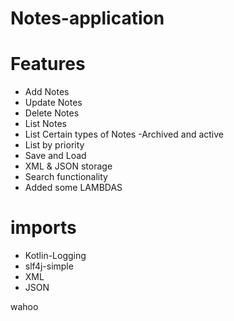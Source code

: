 # Notes-application

# Features
-  Add Notes
-  Update Notes
-  Delete Notes 
-  List Notes 
-  List Certain types of Notes -Archived and active
-  List by priority
-  Save and Load
-  XML & JSON storage
-  Search functionality
-  Added some LAMBDAS

# imports
- Kotlin-Logging
- slf4j-simple
- XML
- JSON

wahoo

